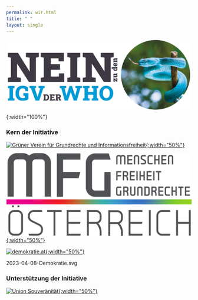 ```yaml
---
permalink: wir.html
title: " "
layout: single
---
```


![Nein zu den IGV der WHO](/assets/images/NEIN-zu-IGV-quer.png){:width="100%"}

### Kern der Initiative

[![Grüner Verein für Grundrechte und Informationsfreiheit](/assets/images/2023-05-18-GGI-logo.svg){:width="50%"}](https://ggi-initiative.at/)

[![MFG Österreich – Menschen Freiheit Grundrechte](/assets/images/MFG_logo.svg){:width="50%"}](https://www.mfg-oe.at/)

[![demokratie.at](/assets/images/2023-04-08-Demokratie.svg){:width="50%"}](https://www.mfg-oe.at/)

2023-04-08-Demokratie.svg


### Unterstützung der Initiative

[![Union Souveränität](/assets/images/2023-05-18-Souveraenitaet.svg){:width="50%"}](https://souveraenitaet.org)

